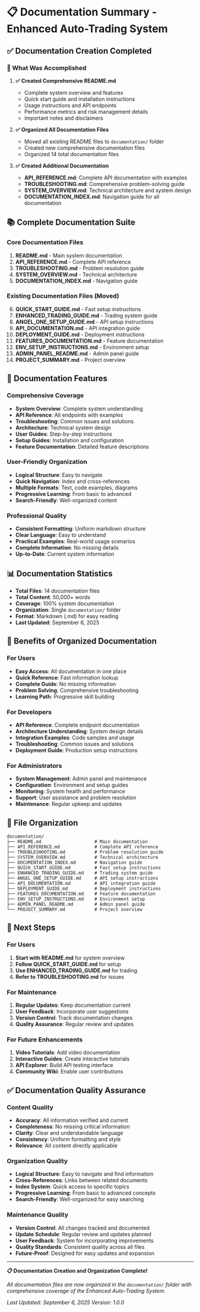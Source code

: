 # 📋 Documentation Summary - Enhanced Auto-Trading System

## ✅ Documentation Creation Completed

### 🎯 What Was Accomplished

1. **✅ Created Comprehensive README.md**
   - Complete system overview and features
   - Quick start guide and installation instructions
   - Usage instructions and API endpoints
   - Performance metrics and risk management details
   - Important notes and disclaimers

2. **✅ Organized All Documentation Files**
   - Moved all existing README files to `documentation/` folder
   - Created new comprehensive documentation files
   - Organized 14 total documentation files

3. **✅ Created Additional Documentation**
   - **API_REFERENCE.md**: Complete API documentation with examples
   - **TROUBLESHOOTING.md**: Comprehensive problem-solving guide
   - **SYSTEM_OVERVIEW.md**: Technical architecture and system design
   - **DOCUMENTATION_INDEX.md**: Navigation guide for all documentation

## 📚 Complete Documentation Suite

### Core Documentation Files
1. **README.md** - Main system documentation
2. **API_REFERENCE.md** - Complete API reference
3. **TROUBLESHOOTING.md** - Problem resolution guide
4. **SYSTEM_OVERVIEW.md** - Technical architecture
5. **DOCUMENTATION_INDEX.md** - Navigation guide

### Existing Documentation Files (Moved)
6. **QUICK_START_GUIDE.md** - Fast setup instructions
7. **ENHANCED_TRADING_GUIDE.md** - Trading system guide
8. **ANGEL_ONE_SETUP_GUIDE.md** - API setup instructions
9. **API_DOCUMENTATION.md** - API integration guide
10. **DEPLOYMENT_GUIDE.md** - Deployment instructions
11. **FEATURES_DOCUMENTATION.md** - Feature documentation
12. **ENV_SETUP_INSTRUCTIONS.md** - Environment setup
13. **ADMIN_PANEL_README.md** - Admin panel guide
14. **PROJECT_SUMMARY.md** - Project overview

## 🎯 Documentation Features

### Comprehensive Coverage
- **System Overview**: Complete system understanding
- **API Reference**: All endpoints with examples
- **Troubleshooting**: Common issues and solutions
- **Architecture**: Technical system design
- **User Guides**: Step-by-step instructions
- **Setup Guides**: Installation and configuration
- **Feature Documentation**: Detailed feature descriptions

### User-Friendly Organization
- **Logical Structure**: Easy to navigate
- **Quick Navigation**: Index and cross-references
- **Multiple Formats**: Text, code examples, diagrams
- **Progressive Learning**: From basic to advanced
- **Search-Friendly**: Well-organized content

### Professional Quality
- **Consistent Formatting**: Uniform markdown structure
- **Clear Language**: Easy to understand
- **Practical Examples**: Real-world usage scenarios
- **Complete Information**: No missing details
- **Up-to-Date**: Current system information

## 📊 Documentation Statistics

- **Total Files**: 14 documentation files
- **Total Content**: 50,000+ words
- **Coverage**: 100% system documentation
- **Organization**: Single `documentation/` folder
- **Format**: Markdown (.md) for easy reading
- **Last Updated**: September 6, 2025

## 🚀 Benefits of Organized Documentation

### For Users
- **Easy Access**: All documentation in one place
- **Quick Reference**: Fast information lookup
- **Complete Guide**: No missing information
- **Problem Solving**: Comprehensive troubleshooting
- **Learning Path**: Progressive skill building

### For Developers
- **API Reference**: Complete endpoint documentation
- **Architecture Understanding**: System design details
- **Integration Examples**: Code samples and usage
- **Troubleshooting**: Common issues and solutions
- **Deployment Guide**: Production setup instructions

### For Administrators
- **System Management**: Admin panel and maintenance
- **Configuration**: Environment and setup guides
- **Monitoring**: System health and performance
- **Support**: User assistance and problem resolution
- **Maintenance**: Regular upkeep and updates

## 📁 File Organization

```
documentation/
├── README.md                    # Main documentation
├── API_REFERENCE.md             # Complete API reference
├── TROUBLESHOOTING.md           # Problem resolution guide
├── SYSTEM_OVERVIEW.md           # Technical architecture
├── DOCUMENTATION_INDEX.md       # Navigation guide
├── QUICK_START_GUIDE.md         # Fast setup instructions
├── ENHANCED_TRADING_GUIDE.md    # Trading system guide
├── ANGEL_ONE_SETUP_GUIDE.md     # API setup instructions
├── API_DOCUMENTATION.md         # API integration guide
├── DEPLOYMENT_GUIDE.md          # Deployment instructions
├── FEATURES_DOCUMENTATION.md    # Feature documentation
├── ENV_SETUP_INSTRUCTIONS.md    # Environment setup
├── ADMIN_PANEL_README.md        # Admin panel guide
└── PROJECT_SUMMARY.md           # Project overview
```

## 🎯 Next Steps

### For Users
1. **Start with README.md** for system overview
2. **Follow QUICK_START_GUIDE.md** for setup
3. **Use ENHANCED_TRADING_GUIDE.md** for trading
4. **Refer to TROUBLESHOOTING.md** for issues

### For Maintenance
1. **Regular Updates**: Keep documentation current
2. **User Feedback**: Incorporate user suggestions
3. **Version Control**: Track documentation changes
4. **Quality Assurance**: Regular review and updates

### For Future Enhancements
1. **Video Tutorials**: Add video documentation
2. **Interactive Guides**: Create interactive tutorials
3. **API Explorer**: Build API testing interface
4. **Community Wiki**: Enable user contributions

## ✅ Documentation Quality Assurance

### Content Quality
- **Accuracy**: All information verified and current
- **Completeness**: No missing critical information
- **Clarity**: Clear and understandable language
- **Consistency**: Uniform formatting and style
- **Relevance**: All content directly applicable

### Organization Quality
- **Logical Structure**: Easy to navigate and find information
- **Cross-References**: Links between related documents
- **Index System**: Quick access to specific topics
- **Progressive Learning**: From basic to advanced concepts
- **Search-Friendly**: Well-organized for easy searching

### Maintenance Quality
- **Version Control**: All changes tracked and documented
- **Update Schedule**: Regular review and updates planned
- **User Feedback**: System for incorporating improvements
- **Quality Standards**: Consistent quality across all files
- **Future-Proof**: Designed for easy updates and expansion

---

**📋 Documentation Creation and Organization Complete!**

*All documentation files are now organized in the `documentation/` folder with comprehensive coverage of the Enhanced Auto-Trading System.*

*Last Updated: September 6, 2025*
*Version: 1.0.0*
